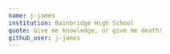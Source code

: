 ```yaml
---
name: j-james
institution: Bainbridge High School
quote: Give me knowledge, or give me death!
github_user: j-james
---
```

